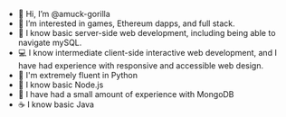 - 👋 Hi, I’m @amuck-gorilla
- 👀 I’m interested in games, Ethereum dapps, and full stack.
- 🐘 I know basic server-side web development, including being able to navigate mySQL.
- 💻 I know intermediate client-side interactive web development, and I have had experience with responsive and accessible web design.
- 🐍 I'm extremely fluent in Python
- 🧊 I know basic Node.js
- 🥭 I have had a small amount of experience with MongoDB
- ☕ I know basic Java

<!---
amuck-gorilla/amuck-gorilla is a ✨ special ✨ repository because its `README.md` (this file) appears on your GitHub profile.
You can click the Preview link to take a look at your changes.
--->
